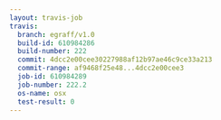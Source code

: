 ```yaml
---
layout: travis-job
travis:
  branch: egraff/v1.0
  build-id: 610984286
  build-number: 222
  commit: 4dcc2e00cee30227988af12b97ae46c9ce33a213
  commit-range: af9468f25e48...4dcc2e00cee3
  job-id: 610984289
  job-number: 222.2
  os-name: osx
  test-result: 0
---
```

